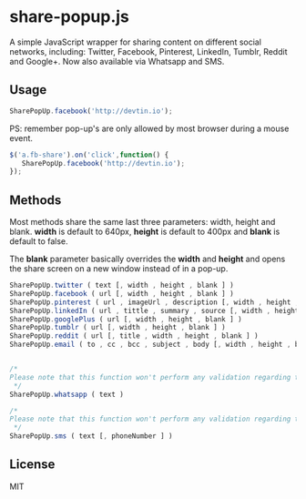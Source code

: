 # share-popup.js

A simple JavaScript wrapper for sharing content on different social networks, including: Twitter, Facebook, Pinterest, LinkedIn, Tumblr, Reddit and Google+. Now also available via Whatsapp and SMS.

## Usage

```js
SharePopUp.facebook('http://devtin.io');
```

PS: remember pop-up's are only allowed by most browser during a mouse event.
 
 ```js
 $('a.fb-share').on('click',function() {
    SharePopUp.facebook('http://devtin.io');
 });
 ```
 
## Methods

Most methods share the same last three parameters: width, height and blank. **width** is default to 640px, **height** is default to 400px and **blank** is default to false.
 
The **blank** parameter basically overrides the **width** and **height** and opens the share screen on a new window instead of in a pop-up. 

```js
SharePopUp.twitter ( text [, width , height , blank ] )
SharePopUp.facebook ( url [, width , height , blank ] )
SharePopUp.pinterest ( url , imageUrl , description [, width , height , blank ] )
SharePopUp.linkedIn ( url , tittle , summary , source [, width , height , blank ] )
SharePopUp.googlePlus ( url [, width , height , blank ] )
SharePopUp.tumblr ( url [, width , height , blank ] )
SharePopUp.reddit ( url [, title , width , height , blank ] )
SharePopUp.email ( to , cc , bcc , subject , body [, width , height , blank ] )


/*
Please note that this function won't perform any validation regarding the device where the app is running or if Whatsapp is installed or not.
 */
SharePopUp.whatsapp ( text )

/*
Please note that this function won't perform any validation regarding the device where the app is running or wether if the device can send SMS's or not.
 */
SharePopUp.sms ( text [, phoneNumber ] )
```

## License
MIT